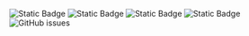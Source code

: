 ![Static Badge](https://img.shields.io/badge/blacklists-60-000000) ![Static Badge](https://img.shields.io/badge/blacklisted-2817729-cc0000) ![Static Badge](https://img.shields.io/badge/whitelisted-2247-00CC00) ![Static Badge](https://img.shields.io/badge/streaming_blacklist-28107-000000) ![GitHub issues](https://img.shields.io/github/issues/fabriziosalmi/blacklists)
